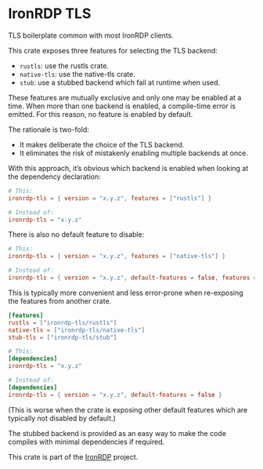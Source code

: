# IronRDP TLS

TLS boilerplate common with most IronRDP clients.

This crate exposes three features for selecting the TLS backend:

- `rustls`: use the rustls crate.
- `native-tls`: use the native-tls crate.
- `stub`: use a stubbed backend which fail at runtime when used.

These features are mutually exclusive and only one may be enabled at a time.
When more than one backend is enabled, a compile-time error is emitted.
For this reason, no feature is enabled by default.

The rationale is two-fold:

- It makes deliberate the choice of the TLS backend.
- It eliminates the risk of mistakenly enabling multiple backends at once.

With this approach, it’s obvious which backend is enabled when looking at the dependency declaration:

```toml
# This:
ironrdp-tls = { version = "x.y.z", features = ["rustls"] }

# Instead of:
ironrdp-tls = "x.y.z"
```

There is also no default feature to disable:

```toml
# This:
ironrdp-tls = { version = "x.y.z", features = ["native-tls"] }

# Instead of:
ironrdp-tls = { version = "x.y.z", default-features = false, features = ["native-tls"] }
```

This is typically more convenient and less error-prone when re-exposing the features from another crate.

```toml
[features]
rustls = ["ironrdp-tls/rustls"]
native-tls = ["ironrdp-tls/native-tls"]
stub-tls = ["ironrdp-tls/stub"]

# This:
[dependencies]
ironrdp-tls = "x.y.z"

# Instead of:
[dependencies]
ironrdp-tls = { version = "x.y.z", default-features = false }
```

(This is worse when the crate is exposing other default features which are typically not disabled by default.)

The stubbed backend is provided as an easy way to make the code compiles with minimal dependencies if required.

This crate is part of the [IronRDP] project.

[IronRDP]: https://github.com/Devolutions/IronRDP
